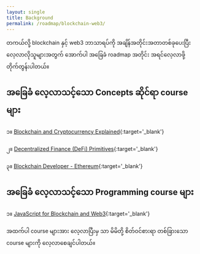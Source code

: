 ```yaml
---
layout: single
title: Background
permalink: /roadmap/blockchain-web3/
---
```


တကယ်လို့ blockchain နှင့် web3 ဘာသာရပ်ကို အချိန်အတိုင်းအတာတစ်ခုပေးပြီး လေ့လာလိုသူများအတွက် အောက်ပါ အခြေခံ roadmap အတိုင်း အရင်လေ့လာဖို့ တိုက်တွန်းပါတယ်။

## အခြေခံ လေ့လာသင့်သော Concepts ဆိုင်ရာ course များ

၁။ [Blockchain and Cryptocurrency Explained](/courses/blockchain-and-cryptocurrency-explained/){:target='_blank'}

၂။ [Decentralized Finance (DeFi) Primitives](/courses/decentralized-finance-defi-primitives/){:target='_blank'}

၃။ [Blockchain Developer - Ethereum](/courses/blockchain-engineer-learnweb3/){:target='_blank'}


## အခြေခံ လေ့လာသင့်သော Programming course များ

၁။ [JavaScript for Blockchain and Web3](/courses/blockchain-web3-javascript-ether/){:target='_blank'}


အထက်ပါ course များအား လေ့လာပြီးမှ သာ မိမိတို့ စိတ်ဝင်စားရာ တစ်ခြားသော course များကို လေ့လာစေချင်ပါတယ်။
